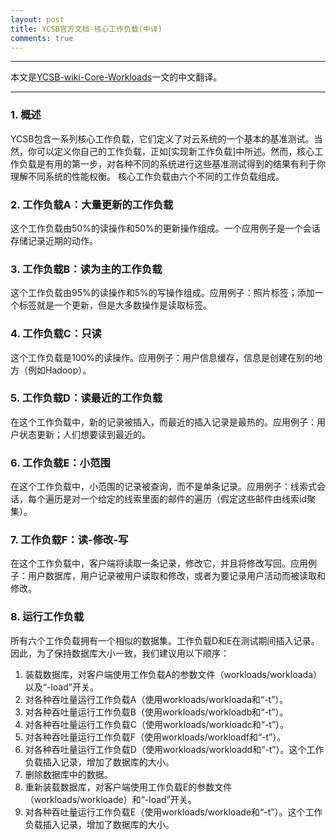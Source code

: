 ```yaml
---
layout: post
title: YCSB官方文档-核心工作负载(中译)
comments: true
---
```


---

本文是[YCSB-wiki-Core-Workloads](https://github.com/brianfrankcooper/YCSB/wiki/Core-Workloads)一文的中文翻译。

---

### 1. 概述

YCSB包含一系列核心工作负载，它们定义了对云系统的一个基本的基准测试。当然，你可以定义你自己的工作负载，正如[实现新工作负载]中所述。然而，核心工作负载是有用的第一步，对各种不同的系统进行这些基准测试得到的结果有利于你理解不同系统的性能权衡。
核心工作负载由六个不同的工作负载组成。

### 2. 工作负载A：大量更新的工作负载
这个工作负载由50%的读操作和50%的更新操作组成。一个应用例子是一个会话存储记录近期的动作。

### 3. 工作负载B：读为主的工作负载
这个工作负载由95%的读操作和5%的写操作组成。应用例子：照片标签；添加一个标签就是一个更新，但是大多数操作是读取标签。

### 4. 工作负载C：只读
这个工作负载是100%的读操作。应用例子：用户信息缓存，信息是创建在别的地方（例如Hadoop）。

### 5. 工作负载D：读最近的工作负载
在这个工作负载中，新的记录被插入，而最近的插入记录是最热的。应用例子：用户状态更新；人们想要读到最近的。

### 6. 工作负载E：小范围
在这个工作负载中，小范围的记录被查询，而不是单条记录。应用例子：线索式会话，每个遍历是对一个给定的线索里面的邮件的遍历（假定这些邮件由线索id聚集）。

### 7. 工作负载F：读-修改-写
在这个工作负载中，客户端将读取一条记录，修改它，并且将修改写回。应用例子：用户数据库，用户记录被用户读取和修改，或者为要记录用户活动而被读取和修改。

### 8. 运行工作负载
所有六个工作负载拥有一个相似的数据集。工作负载D和E在测试期间插入记录。因此，为了保持数据库大小一致，我们建议用以下顺序：

1. 装载数据库，对客户端使用工作负载A的参数文件（workloads/workloada）以及“-load”开关。
2. 对各种吞吐量运行工作负载A（使用workloads/workloada和“-t”）。
3. 对各种吞吐量运行工作负载B（使用workloads/workloadb和“-t”）。
4. 对各种吞吐量运行工作负载C（使用workloads/workloadc和“-t”）。
5. 对各种吞吐量运行工作负载F（使用workloads/workloadf和“-t”）。
6. 对各种吞吐量运行工作负载D（使用workloads/workloadd和“-t”）。这个工作负载插入记录，增加了数据库的大小。
7. 删除数据库中的数据。
8. 重新装载数据库，对客户端使用工作负载E的参数文件（workloads/workloade）和“-load”开关。
9. 对各种吞吐量运行工作负载E（使用workloads/workloade和“-t”）。这个工作负载插入记录，增加了数据库的大小。
